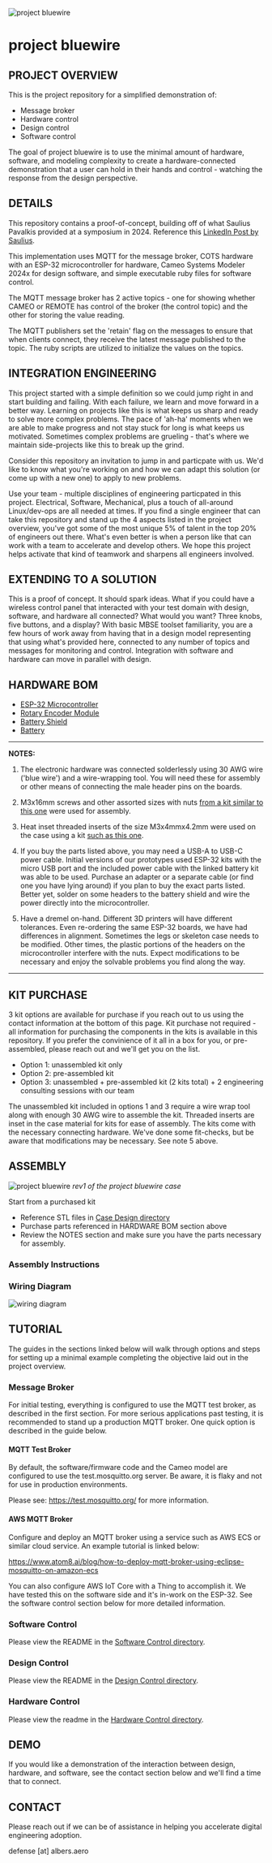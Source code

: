 ![project bluewire](img/bluewire_logo.png)

# project bluewire

## PROJECT OVERVIEW

This is the project repository for a simplified demonstration of:
* Message broker
* Hardware control
* Design control
* Software control

The goal of project bluewire is to use the minimal amount of hardware, software, and modeling complexity to create a hardware-connected demonstration that a user can hold in their hands and control - watching the response from the design perspective.

## DETAILS

This repository contains a proof-of-concept, building off of what Saulius Pavalkis provided at a symposium in 2024.  Reference this [LinkedIn Post by Saulius](https://www.linkedin.com/posts/sauliuspavalkis_iot-and-hil-with-catia-magic-and-sysml-simulation-activity-7203442605337026560-9NrX/).

This implementation uses MQTT for the message broker, COTS hardware with an ESP-32 microcontroller for hardware, Cameo Systems Modeler 2024x for design software, and simple executable ruby files for software control.

The MQTT message broker has 2 active topics - one for showing whether CAMEO or REMOTE has control of the broker (the control topic) and the other for storing the value reading.

The MQTT publishers set the 'retain' flag on the messages to ensure that when clients connect, they receive the latest message published to the topic.  The ruby scripts are utilized to initialize the values on the topics.

## INTEGRATION ENGINEERING

This project started with a simple definition so we could jump right in and start building and failing.  With each failure, we learn and move forward in a better way.  Learning on projects like this is what keeps us sharp and ready to solve more complex problems.  The pace of 'ah-ha' moments when we are able to make progress and not stay stuck for long is what keeps us motivated.  Sometimes complex problems are grueling - that's where we maintain side-projects like this to break up the grind.

Consider this repository an invitation to jump in and particpate with us.  We'd like to know what you're working on and how we can adapt this solution (or come up with a new one) to apply to new problems.

Use your team - multiple disciplines of engineering particpated in this project.  Electrical, Software, Mechanical, plus a touch of all-around Linux/dev-ops are all needed at times.  If you find a single engineer that can take this repository and stand up the 4 aspects listed in the project overview, you've got some of the most unique 5% of talent in the top 20% of engineers out there.  What's even better is when a person like that can work with a team to accelerate and develop others.  We hope this project helps activate that kind of teamwork and sharpens all engineers involved.

## EXTENDING TO A SOLUTION

This is a proof of concept.  It should spark ideas.  What if you could have a wireless control panel that interacted with your test domain with design, software, and hardware all connected?  What would you want?  Three knobs, five buttons, and a display?  With basic MBSE toolset familiarity, you are a few hours of work away from having that in a design model representing that using what's provided here, connected to any number of topics and messages for monitoring and control.  Integration with software and hardware can move in parallel with design.

## HARDWARE BOM
* [ESP-32 Microcontroller](https://www.amazon.com/gp/product/B0D8T53CQ5/ref=ppx_od_dt_b_asin_title_s02?ie=UTF8&psc=1)
* [Rotary Encoder Module](https://www.dfrobot.com/product-2575.html?srsltid=AfmBOooL40vc9hlK62E8fBJGLit5WPTY3ZMIfle7tOmoT5yqemdEWzI3)
* [Battery Shield](https://www.amazon.com/dp/B0CJR1Y967?ref_=ppx_hzsearch_conn_dt_b_fed_asin_title_5&th=1)
* [Battery](https://www.amazon.com/dp/B0CDRBR2M1?ref_=ppx_hzsearch_conn_dt_b_fed_asin_title_6)

---
**NOTES:**

1) The electronic hardware was connected solderlessly using 30 AWG wire ('blue wire') and a wire-wrapping tool.  You will need these for assembly or other means of connecting the male header pins on the boards.

2) M3x16mm screws and other assorted sizes with nuts [from a kit similar to this one](https://www.amazon.com/mxuteuk-Metric-Screws-Suitable-Printer/dp/B0C7ZPZ214/ref=sr_1_4?crid=2SHDEFC0N69ZV&dib=eyJ2IjoiMSJ9.rZUOhTY8cDBy-wbn_BU8KBTcfiNrMw6xyA0A3JQUoiRfNJQSJAh1eZ8m5vh65m5J.h0pbxsaEiqoLijBjxzKqgwTJ42O1dUlcqAEtnxugZRA&dib_tag=se&keywords=mxuteuk%2B620PCS&qid=1742610488&s=industrial&sprefix=mxuteuk%2B620pcs%2Cindustrial%2C147&sr=1-4&th=1) were used for assembly.

3) Heat inset threaded inserts of the size M3x4mmx4.2mm were used on the case using a kit [such as this one](https://www.amazon.com/dp/B0CNWJR455?ref_=ppx_hzsearch_conn_dt_b_fed_asin_title_1&th=1).

4) If you buy the parts listed above, you may need a USB-A to USB-C power cable.  Initial versions of our prototypes used ESP-32 kits with the micro USB port and the included power cable with the linked battery kit was able to be used.  Purchase an adapter or a separate cable (or find one you have lying around) if you plan to buy the exact parts listed.  Better yet, solder on some headers to the battery shield and wire the power directly into the microcontroller.

5) Have a dremel on-hand. Different 3D printers will have different tolerances. Even re-ordering the same ESP-32 boards, we have had differences in alignment. Sometimes the legs or skeleton case needs to be modified.  Other times, the plastic portions of the headers on the microcontroller interfere with the nuts. Expect modifications to be necessary and enjoy the solvable problems you find along the way.

---

## KIT PURCHASE

3 kit options are available for purchase if you reach out to us using the contact information at the bottom of this page.  Kit purchase not required - all information for purchasing the components in the kits is available in this repository.  If you prefer the convinience of it all in a box for you, or pre-assembled, please reach out and we'll get you on the list.

* Option 1: unassembled kit only
* Option 2: pre-assembled kit
* Option 3: unassembled + pre-assembled kit (2 kits total) + 2 engineering consulting sessions with our team

The unassembled kit included in options 1 and 3 require a wire wrap tool along with enough 30 AWG wire to assemble the kit.  Threaded inserts are inset in the case material for kits for ease of assembly.  The kits come with the necessary connecting hardware.  We've done some fit-checks, but be aware that modifications may be necessary.  See note 5 above.

## ASSEMBLY
![project bluewire](img/bluewire_assembled.jpg)
*rev1 of the project bluewire case*

Start from a purchased kit 
* Reference STL files in [Case Design directory](/hardware_case/)
* Purchase parts referenced in HARDWARE BOM section above
* Review the NOTES section and make sure you have the parts necessary for assembly.

### Assembly Instructions

### Wiring Diagram
![wiring diagram](/img/bluewire_wiring_diagram_new.png)


## TUTORIAL

The guides in the sections linked below will walk through options and steps for setting up a minimal example completing the objective laid out in the project overview.

### Message Broker

For initial testing, everything is configured to use the MQTT test broker, as described in the first section.  For more serious applications past testing, it is recommended to stand up a production MQTT broker.  One quick option is described in the guide below.

#### MQTT Test Broker

By default, the software/firmware code and the Cameo model are configured to use the test.mosquitto.org server.  Be aware, it is flaky and not for use in production environments.

Please see: https://test.mosquitto.org/ for more information.

#### AWS MQTT Broker

Configure and deploy an MQTT broker using a service such as AWS ECS or similar cloud service.  An example tutorial is linked below:

https://www.atom8.ai/blog/how-to-deploy-mqtt-broker-using-eclipse-mosquitto-on-amazon-ecs

You can also configure AWS IoT Core with a Thing to accomplish it.  We have tested this on the software side and it's in-work on the ESP-32.  See the software control section below for more detailed information.

### Software Control

Please view the README in the [Software Control directory](/control_software/).

### Design Control

Please view the README in the [Design Control directory](/control_design/).

### Hardware Control

Please view the readme in the [Hardware Control directory](/control_hardware/).

## DEMO

If you would like a demonstration of the interaction between design, hardware, and software, see the contact section below and we'll find a time that to connect.

## CONTACT

Please reach out if we can be of assistance in helping you accelerate digital engineering adoption.

defense [at] albers.aero
